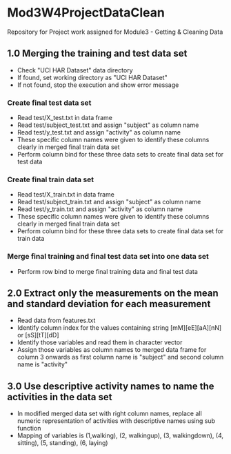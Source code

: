 # Mod3W4ProjectDataClean
Repository for Project work assigned for Module3 - Getting &amp; Cleaning Data
## 1.0 Merging the training and test data set
- Check "UCI HAR Dataset" data directory
- If found, set working directory as "UCI HAR Dataset"
- If not found, stop the execution and show error message

### Create final test data set
- Read test/X_test.txt in data frame
- Read test/subject_test.txt and assign "subject" as column name
- Read test/y_test.txt and assign "activity" as column name
- These specific column names were given to identify these columns clearly in merged final train data set
- Perform column bind for these three data sets to create final data set for test data

### Create final train data set
- Read test/X_train.txt in data frame
- Read test/subject_train.txt and assign "subject" as column name
- Read test/y_train.txt and assign "activity" as column name
- These specific column names were given to identify these columns clearly in merged final train data set
- Perform column bind for these three data sets to create final data set for train data

### Merge final training and final test data set into one data set
- Perform row bind to merge final training data and final test data

## 2.0 Extract only the measurements on the mean and standard deviation for each measurement
- Read data from features.txt
- Identify column index for the values containing string [mM][eE][aA][nN] or [sS][tT][dD]
- Identify those variables and read them in character vector 
- Assign those variables as column names to merged data frame for column 3 onwards as first column name is "subject" and second column name is "activity"

## 3.0 Use descriptive activity names to name the activities in the data set
- In modified merged data set with right column names, replace all numeric representation of activities with descriptive names using sub function
- Mapping of variables is (1,walking), (2, walkingup), (3, walkingdown), (4, sitting), (5, standing), (6, laying)
